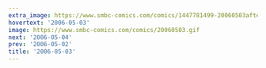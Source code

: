 ```yaml
---
extra_image: https://www.smbc-comics.com/comics/1447781499-20060503after.png
hovertext: '2006-05-03'
image: https://www.smbc-comics.com/comics/20060503.gif
next: '2006-05-04'
prev: '2006-05-02'
title: '2006-05-03'
---
```

